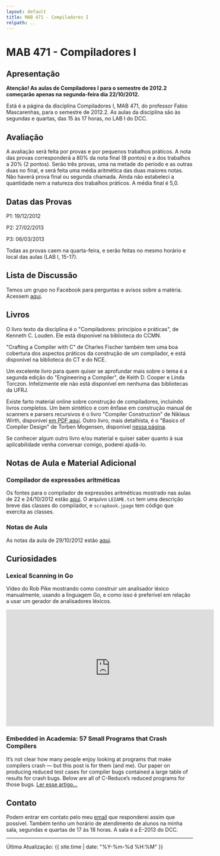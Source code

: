 ```yaml
---
layout: default
title: MAB 471 - Compiladores I
relpath: ..
---
```


MAB 471 - Compiladores I
========================

Apresentação
------------

**Atenção! As aulas de Compiladores I para o semestre de 2012.2
começarão apenas na segunda-feira dia 22/10/2012.**

Está é a página da disciplina Compiladores I, MAB 471, do professor
Fabio Mascarenhas, para o semestre de 2012.2. As aulas da disciplina são
às segundas e quartas, das 15 às 17 horas, no LAB I do DCC.

Avaliação
---------

A avaliação será feita por provas e por pequenos trabalhos práticos. A
nota das provas corresponderá a 80% da nota final (8 pontos) e a dos
trabalhos a 20% (2 pontos). Serão três provas, uma na metade do período
e as outras duas no final, e será feita uma média aritmética das duas
maiores notas. Não haverá prova final ou segunda chamada. Ainda não
estabeleci a quantidade nem a natureza dos trabalhos práticos. A média
final é 5,0.

Datas das Provas
----------------

P1: 19/12/2012

P2: 27/02/2013

P3: 06/03/2013

Todas as provas caem na quarta-feira, e serão feitas no mesmo horário e
local das aulas (LAB I, 15-17).

Lista de Discussão
------------------

Temos um grupo no Facebook para perguntas e avisos sobre a matéria.
Acessem [aqui](http://www.facebook.com/groups/compiladoresI/).

Livros
------

O livro texto da disciplina é o "Compiladores: princípios e práticas",
de Kenneth C. Louden. Ele está disponível na biblioteca do CCMN.

"Crafting a Compiler with C" de Charles Fischer também tem uma boa
cobertura dos aspectos práticos da construção de um compilador, e está
disponível na biblioteca do CT e do NCE.

Um excelente livro para quem quiser se aprofundar mais sobre o tema é a
segunda edição do "Engineering a Compiler", de Keith D. Cooper e Linda
Torczon. Infelizmente ele não está disponível em nenhuma das bibliotecas
da UFRJ.

Existe farto material online sobre construção de compiladores, incluindo
livros completos. Um bem sintético e com ênfase em construção manual de
scanners e parsers recursivos é o livro "Compiler Construction" de
Niklaus Wirth, disponível [em PDF
aqui](http://www.ethoberon.ethz.ch/WirthPubl/CBEAll.pdf). Outro livro,
mais detalhista, é o "Basics of Compiler Design" de Torben Mogensen,
disponível [nessa
página](http://www.diku.dk/hjemmesider/ansatte/torbenm/Basics/).

Se conhecer algum outro livro e/ou material e quiser saber quanto à sua
aplicabilidade venha conversar comigo, poderei ajudá-lo.

Notas de Aula e Material Adicional
----------------------------------

### Compilador de expressões aritméticas

Os fontes para o compilador de expressões aritméticas mostrado nas aulas
de 22 e 24/10/2012 estão [aqui](SimpleExp.zip). O arquivo `LEIAME.txt`
tem uma descrição breve das classes do compilador, e `scrapbook.jpage`
tem código que exercita as classes.

### Notas de Aula

As notas da aula de 29/10/2012 estão [aqui](Lexico.zip).

Curiosidades
------------

### Lexical Scanning in Go

Vídeo do Rob Pike mostrando como construir um analisador léxico
manualmente, usando a linguagem Go, e como isso é preferível em relação
a usar um gerador de analisadores léxicos.

<iframe width="560" height="315" src="http://www.youtube.com/embed/HxaD_trXwRE" frameborder="0" allowfullscreen="1">
dummy
</iframe>

### Embedded in Academia: 57 Small Programs that Crash Compilers

It’s not clear how many people enjoy looking at programs that make
compilers crash — but this post is for them (and me). Our paper on
producing reduced test cases for compiler bugs contained a large table
of results for crash bugs. Below are all of C-Reduce’s reduced programs
for those bugs. [Ler esse
artigo...](http://blog.regehr.org/archives/696)

Contato
-------

Podem entrar em contato pelo meu [email](mailto:mascarenhas@ufrj.br) que
responderei assim que possível. Também tenho um horário de atendimento
de alunos na minha sala, segundas e quartas de 17 às 18 horas. A sala é
a E-2013 do DCC.

* * * * *

Última Atualização: {{ site.time | date: "%Y-%m-%d %H:%M" }}
